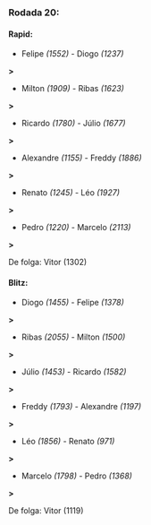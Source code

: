 ### Rodada 20:

#### Rapid:

* Felipe *(1552)*     -     Diogo *(1237)*

 **>** 
* Milton *(1909)*     -     Ribas *(1623)*

 **>** 
* Ricardo *(1780)*     -     Júlio *(1677)*

 **>** 
* Alexandre *(1155)*     -     Freddy *(1886)*

 **>** 
* Renato *(1245)*     -     Léo *(1927)*

 **>** 
* Pedro *(1220)*     -     Marcelo *(2113)*

 **>** 

De folga: Vitor (1302)

#### Blitz:

* Diogo *(1455)*     -     Felipe *(1378)*

 **>** 
* Ribas *(2055)*     -     Milton *(1500)*

 **>** 
* Júlio *(1453)*     -     Ricardo *(1582)*

 **>** 
* Freddy *(1793)*     -     Alexandre *(1197)*

 **>** 
* Léo *(1856)*     -     Renato *(971)*

 **>** 
* Marcelo *(1798)*     -     Pedro *(1368)*

 **>** 

De folga: Vitor (1119)

